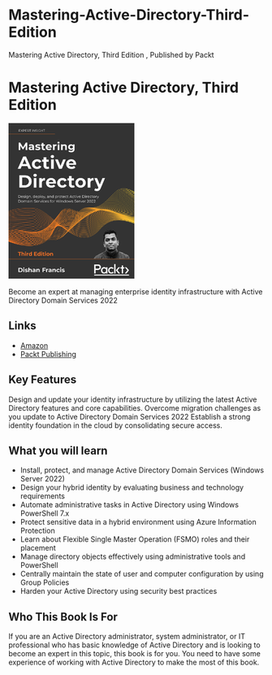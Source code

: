 # Mastering-Active-Directory-Third-Edition
Mastering Active Directory, Third Edition , Published by Packt

# Mastering Active Directory, Third Edition
[<img src="./.other/cover.png" width="248">](https://www.amazon.com/Mastering-Active-Directory-protect-Services/dp/1801070393/ref=sr_1_3?keywords=dishan+francis&qid=1638187369&sr=8-3)

Become an expert at managing enterprise identity infrastructure with Active Directory Domain Services 2022
## Links

* [Amazon](https://www.amazon.com/Mastering-Active-Directory-protect-Services/dp/1801070393/ref=sr_1_3?keywords=dishan+francis&qid=1638187369&sr=8-3)
* [Packt Publishing](https://www.packtpub.com/product/mastering-active-directory-third-edition/9781801070393)

## Key Features
Design and update your identity infrastructure by utilizing the latest Active Directory features and core capabilities.
Overcome migration challenges as you update to Active Directory Domain Services 2022
Establish a strong identity foundation in the cloud by consolidating secure access.

## What you will learn
- Install, protect, and manage Active Directory Domain Services (Windows Server 2022)
- Design your hybrid identity by evaluating business and technology requirements
- Automate administrative tasks in Active Directory using Windows PowerShell 7.x
- Protect sensitive data in a hybrid environment using Azure Information Protection
- Learn about Flexible Single Master Operation (FSMO) roles and their placement
- Manage directory objects effectively using administrative tools and PowerShell
- Centrally maintain the state of user and computer configuration by using Group Policies
- Harden your Active Directory using security best practices

## Who This Book Is For
If you are an Active Directory administrator, system administrator, or IT professional who has basic knowledge of Active Directory and is looking to become an expert in this topic, this book is for you.
You need to have some experience of working with Active Directory to make the most of this book.



